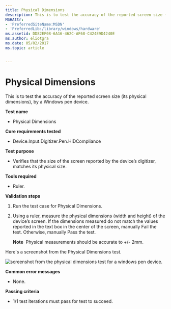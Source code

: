 ```yaml
---
title: Physical Dimensions
description: This is to test the accuracy of the reported screen size (its physical dimensions), by a Windows pen device.
MSHAttr:
- 'PreferredSiteName:MSDN'
- 'PreferredLib:/library/windows/hardware'
ms.assetid: DD82EF08-6A16-462C-AF68-C424E9D4240E
ms.author: eliotgra
ms.date: 05/02/2017
ms.topic: article


---
```


# Physical Dimensions


This is to test the accuracy of the reported screen size (its physical dimensions), by a Windows pen device.

**Test name**

-   Physical Dimensions

**Core requirements tested**

-   Device.Input.Digitizer.Pen.HIDCompliance

**Test purpose**

-   Verifies that the size of the screen reported by the device’s digitizer, matches its physical size.

**Tools required**

-   Ruler.

**Validation steps**

1. Run the test case for Physical Dimensions.

2. Using a ruler, measure the physical dimensions (width and height) of the device’s screen. If the dimensions measured do not match the values reported in the text box in the center of the screen, manually Fail the test. Otherwise, manually Pass the test.

   **Note**  Physical measurements should be accurate to +/- 2mm.

 

Here's a screenshot from the Physical Dimensions test.

![screenshot from the physical dimensions test for a windows pen device.](../images/pen-test-physdim.png)

**Common error messages**

-   None.

**Passing criteria**

-   1/1 test iterations must pass for test to succeed.
